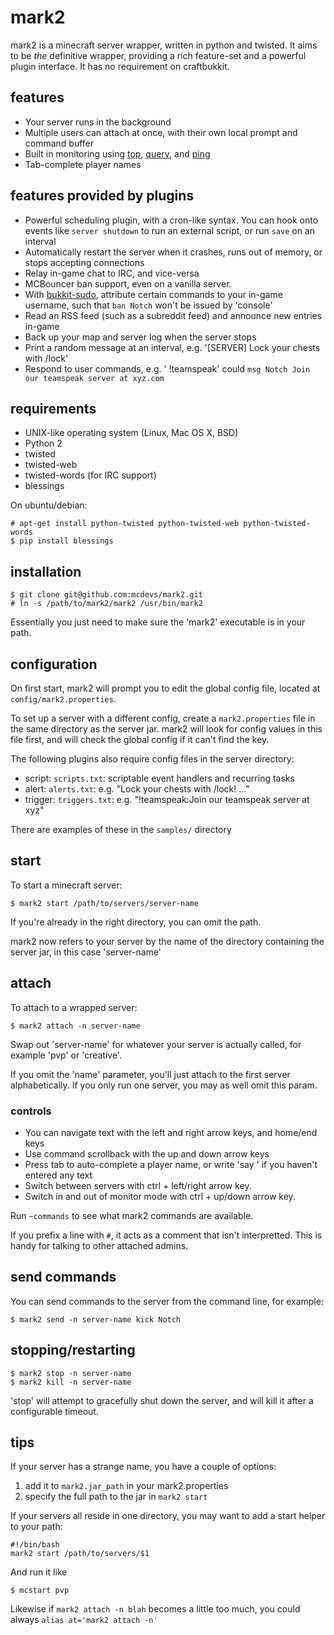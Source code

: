 # mark2

mark2 is a minecraft server wrapper, written in python and twisted. It aims to
be *the* definitive wrapper, providing a rich feature-set and a powerful 
plugin interface. It has no requirement on craftbukkit.

## features

* Your server runs in the background
* Multiple users can attach at once, with their own local prompt and command 
  buffer
* Built in monitoring using [top](http://en.wikipedia.org/wiki/top_(software)), 
  [query](http://wiki.vg/Query), and [ping](http://wiki.vg/Server_List_Ping)
* Tab-complete player names

## features provided by plugins

* Powerful scheduling plugin, with a cron-like syntax. You can hook onto 
  events like `server shutdown` to run an external script, or run `save` on an
  interval
* Automatically restart the server when it crashes, runs out of memory, or
  stops accepting connections
* Relay in-game chat to IRC, and vice-versa
* MCBouncer ban support, even on a vanilla server.
* With [bukkit-sudo](https://github.com/edk141/bukkit-sudo), attribute certain
  commands to your in-game username, such that `ban Notch` won't be issued by 
  'console'
* Read an RSS feed (such as a subreddit feed) and announce new entries in-game
* Back up your map and server log when the server stops
* Print a random message at an interval, e.g. '[SERVER] Lock your chests with 
  /lock'
* Respond to user commands, e.g. '<Notch> !teamspeak' could `msg Notch Join 
  our teamspeak server at xyz.com`

## requirements

* UNIX-like operating system (Linux, Mac OS X, BSD)
* Python 2
* twisted
* twisted-web
* twisted-words (for IRC support)
* blessings

On ubuntu/debian:

    # apt-get install python-twisted python-twisted-web python-twisted-words
    $ pip install blessings

## installation

    $ git clone git@github.com:mcdevs/mark2.git
    # ln -s /path/to/mark2/mark2 /usr/bin/mark2

Essentially you just need to make sure the 'mark2' executable is in your path.

## configuration

On first start, mark2 will prompt you to edit the global config file, located 
at `config/mark2.properties`. 

To set up a server with a different config, create a `mark2.properties` file
in the same directory as the server jar. mark2 will look for config values in
this file first, and will check the global config if it can't find the key.

The following plugins also require config files in the server directory:

* script: `scripts.txt`: scriptable event handlers and recurring tasks
* alert: `alerts.txt`: e.g. "Lock your chests with /lock! ..."
* trigger: `triggers.txt`: e.g. "!teamspeak:Join our teamspeak server at xyz"

There are examples of these in the `samples/` directory

## start

To start a minecraft server:

    $ mark2 start /path/to/servers/server-name

If you're already in the right directory, you can omit the path.

mark2 now refers to your server by the name of the directory containing the
server jar, in this case 'server-name'

## attach

To attach to a wrapped server:

    $ mark2 attach -n server-name

Swap out 'server-name' for whatever your server is actually called, for
example 'pvp' or 'creative'.

If you omit the 'name' parameter, you'll just attach to the first server 
alphabetically. If you only run one server, you may as well omit this param.

### controls

* You can navigate text with the left and right arrow keys, and home/end keys
* Use command scrollback with the up and down arrow keys
* Press tab to auto-complete a player name, or write 'say ' if you haven't
  entered any text
* Switch between servers with ctrl + left/right arrow key.
* Switch in and out of monitor mode with ctrl + up/down arrow key.

Run `~commands` to see what mark2 commands are available.

If you prefix a line with `#`, it acts as a comment that isn't interpretted.
This is handy for talking to other attached admins.

## send commands

You can send commands to the server from the command line, for example:

    $ mark2 send -n server-name kick Notch

## stopping/restarting

    $ mark2 stop -n server-name
    $ mark2 kill -n server-name

'stop' will attempt to gracefully shut down the server, and will kill it after
a configurable timeout.

## tips

If your server has a strange name, you have a couple of options:

1. add it to `mark2.jar_path` in your mark2.properties
2. specify the full path to the jar in `mark2 start`

If your servers all reside in one directory, you may want to add a start
helper to your path:

    #!/bin/bash
    mark2 start /path/to/servers/$1

And run it like
    
    $ mcstart pvp

Likewise if `mark2 attach -n blah` becomes a little too much, you could always 
`alias at='mark2 attach -n'`
